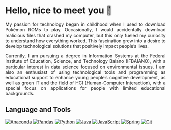 

# Hello, nice to meet you 🤙

<div align="justify">

My passion for technology began in childhood when I used to download Pokémon ROMs to play. Occasionally, I would accidentally download malicious files that crashed my computer, but this only fueled my curiosity to understand how everything worked. This fascination grew into a desire to develop technological solutions that positively impact people’s lives.

Currently, I am pursuing a degree in Information Systems at the Federal Institute of Education, Science, and Technology Baiano (IFBAIANO), with a particular interest in data science focused on environmental issues. I am also an enthusiast of using technological tools and programming as educational support to enhance young people’s cognitive development, as well as green IT and the field of HCI (Human-Computer Interaction), with a special focus on applications for people with limited educational backgrounds.

</div>

## Language and Tools

<div align="justify">

[![Anaconda](https://img.shields.io/badge/conda-%2344A833.svg?style=for-the-badge&logo=anaconda&logoColor=white)](https://www.anaconda.com/)
[![Pandas](https://img.shields.io/badge/pandas-%23150458.svg?style=for-the-badge&logo=pandas&logoColor=white)](https://pandas.pydata.org/)
[![Python](https://img.shields.io/badge/python-3670A0?style=for-the-badge&logo=python&logoColor=white)](https://www.python.org/)
[![Java](https://img.shields.io/badge/java-%23ED8B00.svg?style=for-the-badge&logo=openjdk&logoColor=white)](https://www.java.com/pt-BR/)
[![JavaScript](https://img.shields.io/badge/javascript-%23323330.svg?style=for-the-badge&logo=javascript&logoColor=%23F7DF1E)](https://developer.mozilla.org/pt-BR/docs/Web/JavaScript)
[![Spring](https://img.shields.io/badge/spring-%236DB33F.svg?style=for-the-badge&logo=spring&logoColor=white)](https://spring.io/)
[![Git](https://img.shields.io/badge/git-%23F05033.svg?style=for-the-badge&logo=git&logoColor=white)](https://git-scm.com//)

